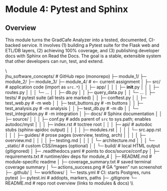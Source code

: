 # Module 4: Pytest and Sphinx

## Overview
This module turns the GradCafe Analyzer into a tested, documented, CI-backed service. It involves (1) building a Pytest suite for the Flask web and ETL/DB layers, (2) achieving 100% coverage, and (3) publishing developer docs with Sphinx on Read the Docs. The goal is a stable, extensible system that other developers can run, test, and extend.

\\\
jhu_software_concepts/                 # GitHub repo (monorepo)
├─ module_1/
├─ module_2/
├─ module_3/
├─ module_4/                           # <-- current assignment
│  ├─ src/                             # application code (import as `src.*`)
│  │  ├─ app/
│  │  │  ├─ __init__.py
│  │  │  ├─ routes.py
│  │  │  └─ ...
│  │  ├─ db.py
│  │  ├─ query_data.py
│  │  └─ ...
│  ├─ tests/                           # pytest suite (all tests are marked)
│  │  ├─ conftest.py
│  │  ├─ test_web.py                   # -m web
│  │  ├─ test_buttons.py               # -m buttons
│  │  ├─ test_analysis.py              # -m analysis
│  │  ├─ test_db.py                    # -m db
│  │  └─ test_integration.py           # -m integration
│  ├─ docs/                            # Sphinx documentation
│  │  ├─ source/
│  │  │  ├─ conf.py                    # adds parent of `src` to sys.path; enables autodoc/myst
│  │  │  ├─ index.rst                  # toctree root
│  │  │  ├─ api/                       # autodoc stubs (sphinx-apidoc output)
│  │  │  │  ├─ modules.rst
│  │  │  │  └─ src.app.rst
│  │  │  ├─ guides/                    # prose pages (overview, testing, arch)
│  │  │  │  ├─ overview.md
│  │  │  │  ├─ testing.md
│  │  │  │  └─ architecture.md
│  │  │  └─ _static/                   # custom CSS/images (optional)
│  │  └─ build/                        # local HTML output (gitignored)
│  ├─ .readthedocs.yaml                # points to docs/source/conf.py
│  ├─ requirements.txt                 # runtime/dev deps for module_4
│  ├─ README.md                        # module-specific readme
│  ├─ coverage_summary.txt             # saved terminal coverage summary
│  └─ actions_success.png              # GA “green” run screenshot
├─ .github/
│  └─ workflows/
│     └─ tests.yml                     # CI: starts Postgres, runs pytest
├─ pytest.ini                          # addopts, markers, paths
├─ .gitignore
└─ README.md                           # repo root overview (links to modules & docs)
\\\